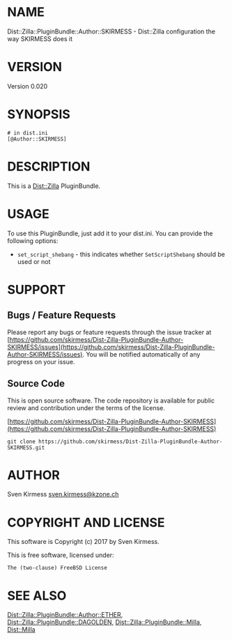 # NAME

Dist::Zilla::PluginBundle::Author::SKIRMESS - Dist::Zilla configuration the way SKIRMESS does it

# VERSION

Version 0.020

# SYNOPSIS

    # in dist.ini
    [@Author::SKIRMESS]

# DESCRIPTION

This is a [Dist::Zilla](https://metacpan.org/pod/Dist::Zilla) PluginBundle.

# USAGE

To use this PluginBundle, just add it to your dist.ini. You can provide the
following options:

- `set_script_shebang` - this indicates whether `SetScriptShebang` should be used or not

# SUPPORT

## Bugs / Feature Requests

Please report any bugs or feature requests through the issue tracker
at [https://github.com/skirmess/Dist-Zilla-PluginBundle-Author-SKIRMESS/issues](https://github.com/skirmess/Dist-Zilla-PluginBundle-Author-SKIRMESS/issues).
You will be notified automatically of any progress on your issue.

## Source Code

This is open source software. The code repository is available for
public review and contribution under the terms of the license.

[https://github.com/skirmess/Dist-Zilla-PluginBundle-Author-SKIRMESS](https://github.com/skirmess/Dist-Zilla-PluginBundle-Author-SKIRMESS)

    git clone https://github.com/skirmess/Dist-Zilla-PluginBundle-Author-SKIRMESS.git

# AUTHOR

Sven Kirmess <sven.kirmess@kzone.ch>

# COPYRIGHT AND LICENSE

This software is Copyright (c) 2017 by Sven Kirmess.

This is free software, licensed under:

    The (two-clause) FreeBSD License

# SEE ALSO

[Dist::Zilla::PluginBundle::Author::ETHER](https://metacpan.org/pod/Dist::Zilla::PluginBundle::Author::ETHER),
[Dist::Zilla::PluginBundle::DAGOLDEN](https://metacpan.org/pod/Dist::Zilla::PluginBundle::DAGOLDEN),
[Dist::Zilla::PluginBundle::Milla](https://metacpan.org/pod/Dist::Zilla::PluginBundle::Milla),
[Dist::Milla](https://metacpan.org/pod/Dist::Milla)
